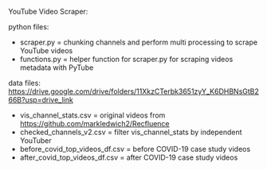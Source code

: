 YouTube Video Scraper:

python files:
- scraper.py = chunking channels and perform multi processing to scrape YouTube videos
- functions.py = helper function for scraper.py for scraping videos metadata with PyTube

data files: https://drive.google.com/drive/folders/11XkzCTerbk3651zyY_K6DHBNsGtB266B?usp=drive_link
- vis_channel_stats.csv = original videos from https://github.com/markledwich2/Recfluence
- checked_channels_v2.csv = filter vis_channel_stats by independent YouTuber
- before_covid_top_videos_df.csv = before COVID-19 case study videos
- after_covid_top_videos_df.csv = after COVID-19 case study videos
